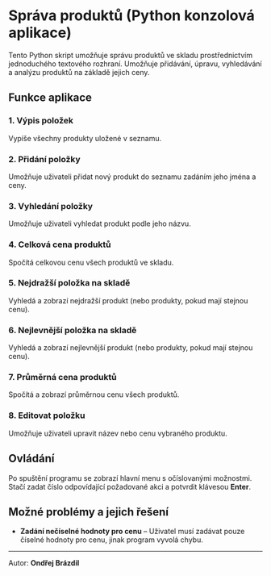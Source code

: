 # Správa produktů (Python konzolová aplikace)

Tento Python skript umožňuje správu produktů ve skladu prostřednictvím jednoduchého textového rozhraní. Umožňuje přidávání, úpravu, vyhledávání a analýzu produktů na základě jejich ceny.

## Funkce aplikace

### 1. Výpis položek
Vypíše všechny produkty uložené v seznamu.

### 2. Přidání položky
Umožňuje uživateli přidat nový produkt do seznamu zadáním jeho jména a ceny.

### 3. Vyhledání položky
Umožňuje uživateli vyhledat produkt podle jeho názvu.

### 4. Celková cena produktů
Spočítá celkovou cenu všech produktů ve skladu.

### 5. Nejdražší položka na skladě
Vyhledá a zobrazí nejdražší produkt (nebo produkty, pokud mají stejnou cenu).

### 6. Nejlevnější položka na skladě
Vyhledá a zobrazí nejlevnější produkt (nebo produkty, pokud mají stejnou cenu).

### 7. Průměrná cena produktů
Spočítá a zobrazí průměrnou cenu všech produktů.

### 8. Editovat položku
Umožňuje uživateli upravit název nebo cenu vybraného produktu.

## Ovládání

Po spuštění programu se zobrazí hlavní menu s očíslovanými možnostmi. Stačí zadat číslo odpovídající požadované akci a potvrdit klávesou **Enter**.

## Možné problémy a jejich řešení

- **Zadání nečíselné hodnoty pro cenu** – Uživatel musí zadávat pouze číselné hodnoty pro cenu, jinak program vyvolá chybu.

---
Autor: **Ondřej Brázdil**
